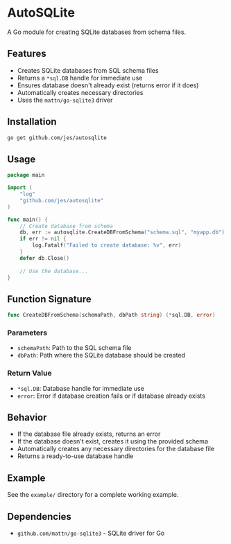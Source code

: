 # AutoSQLite

A Go module for creating SQLite databases from schema files.

## Features

- Creates SQLite databases from SQL schema files
- Returns a `*sql.DB` handle for immediate use
- Ensures database doesn't already exist (returns error if it does)
- Automatically creates necessary directories
- Uses the `mattn/go-sqlite3` driver

## Installation

```bash
go get github.com/jes/autosqlite
```

## Usage

```go
package main

import (
    "log"
    "github.com/jes/autosqlite"
)

func main() {
    // Create database from schema
    db, err := autosqlite.CreateDBFromSchema("schema.sql", "myapp.db")
    if err != nil {
        log.Fatalf("Failed to create database: %v", err)
    }
    defer db.Close()
    
    // Use the database...
}
```

## Function Signature

```go
func CreateDBFromSchema(schemaPath, dbPath string) (*sql.DB, error)
```

### Parameters

- `schemaPath`: Path to the SQL schema file
- `dbPath`: Path where the SQLite database should be created

### Return Value

- `*sql.DB`: Database handle for immediate use
- `error`: Error if database creation fails or if database already exists

## Behavior

- If the database file already exists, returns an error
- If the database doesn't exist, creates it using the provided schema
- Automatically creates any necessary directories for the database file
- Returns a ready-to-use database handle

## Example

See the `example/` directory for a complete working example.

## Dependencies

- `github.com/mattn/go-sqlite3` - SQLite driver for Go 